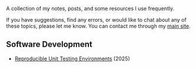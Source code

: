 A collection of my notes, posts, and some resources I use frequently.

If you have suggestions, find any errors, or would like to chat about any of these topics, please let me know. You can contact me through my [main site](https://alex.gondek.ca/).

## Software Development
- [Reproducible Unit Testing Environments](notes/reproducable-testing.md) (2025)
<!-- - [SQL Databases: Operations and Upgrades](notes/database-ops.md) -->